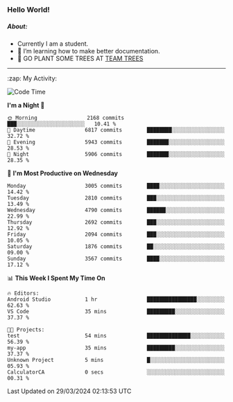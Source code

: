 ### Hello World!

##### About:
- Currently I am a student.
- 🌱 I’m learning how to make better documentation.
- 🌱 GO PLANT SOME TREES AT [TEAM TREES](https://teamtrees.org/)

---
  <summary>:zap: My Activity:</summary>
  
<!--START_SECTION:waka-->
![Code Time](http://img.shields.io/badge/Code%20Time-1%2C304%20hrs%2032%20mins-blue)

**I'm a Night 🦉** 

```text
🌞 Morning                2168 commits        ███░░░░░░░░░░░░░░░░░░░░░░   10.41 % 
🌆 Daytime                6817 commits        ████████░░░░░░░░░░░░░░░░░   32.72 % 
🌃 Evening                5943 commits        ███████░░░░░░░░░░░░░░░░░░   28.53 % 
🌙 Night                  5906 commits        ███████░░░░░░░░░░░░░░░░░░   28.35 % 
```
📅 **I'm Most Productive on Wednesday** 

```text
Monday                   3005 commits        ████░░░░░░░░░░░░░░░░░░░░░   14.42 % 
Tuesday                  2810 commits        ███░░░░░░░░░░░░░░░░░░░░░░   13.49 % 
Wednesday                4790 commits        ██████░░░░░░░░░░░░░░░░░░░   22.99 % 
Thursday                 2692 commits        ███░░░░░░░░░░░░░░░░░░░░░░   12.92 % 
Friday                   2094 commits        ███░░░░░░░░░░░░░░░░░░░░░░   10.05 % 
Saturday                 1876 commits        ██░░░░░░░░░░░░░░░░░░░░░░░   09.00 % 
Sunday                   3567 commits        ████░░░░░░░░░░░░░░░░░░░░░   17.12 % 
```


📊 **This Week I Spent My Time On** 

```text
🔥 Editors: 
Android Studio           1 hr                ████████████████░░░░░░░░░   62.63 % 
VS Code                  35 mins             █████████░░░░░░░░░░░░░░░░   37.37 % 

🐱‍💻 Projects: 
test                     54 mins             ██████████████░░░░░░░░░░░   56.39 % 
my-app                   35 mins             █████████░░░░░░░░░░░░░░░░   37.37 % 
Unknown Project          5 mins              █░░░░░░░░░░░░░░░░░░░░░░░░   05.93 % 
CalculatorCA             0 secs              ░░░░░░░░░░░░░░░░░░░░░░░░░   00.31 % 
```


 Last Updated on 29/03/2024 02:13:53 UTC
<!--END_SECTION:waka-->
